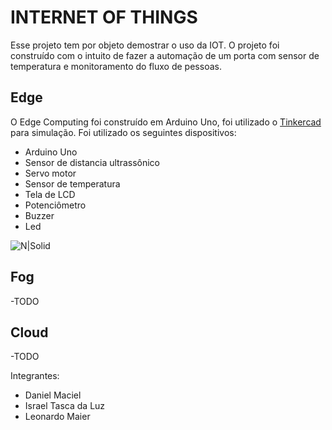# INTERNET OF THINGS

Esse projeto tem por objeto demostrar o uso da IOT.
O projeto foi construído com o intuito de fazer a automação de um porta com sensor de temperatura e monitoramento do fluxo de pessoas.

## Edge
O Edge Computing foi construído em Arduino Uno, foi utilizado o [Tinkercad](https://www.tinkercad.com/) para simulação.
Foi utilizado os seguintes dispositivos:
  - Arduino Uno
  - Sensor de distancia ultrassônico
  - Servo motor
  - Sensor de temperatura
  - Tela de LCD
  - Potenciômetro
  - Buzzer
  - Led

![N|Solid](https://uploaddeimagens.com.br/images/002/983/504/original/ImagemProjeto.PNG?1606682879)

## Fog
-TODO
## Cloud
-TODO

Integrantes:
- Daniel Maciel
- Israel Tasca da Luz
- Leonardo Maier
